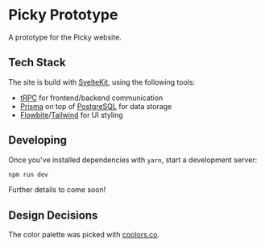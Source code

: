 # Picky Prototype

A prototype for the Picky website.

## Tech Stack

The site is build with [SvelteKit][sveltekit], using the following tools:

- [tRPC][trpc] for frontend/backend communication
- [Prisma][prisma] on top of [PostgreSQL][psql] for data storage
- [Flowbite][flowbite]/[Tailwind][tailwind] for UI styling

## Developing

Once you've installed dependencies with `yarn`, start a development server:

```bash
npm run dev
```

Further details to come soon!

## Design Decisions

The color palette was picked with [coolors.co](https://coolors.co/3acece-d7ae3a-7b0828-395b50-fff7eb).

[flowbite]: https://flowbite.com/
[prisma]: https://www.prisma.io/
[psql]: https://www.postgresql.org/
[tailwind]: https://tailwindcss.com/
[trpc]: https://trpc.io/
[sveltekit]: https://kit.svelte.dev/
